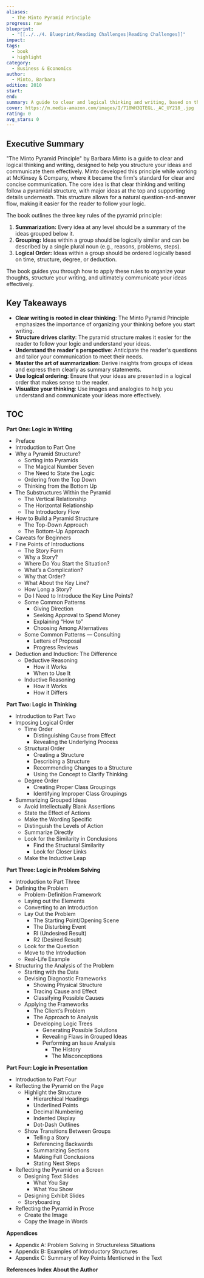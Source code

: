 ```yaml
---
aliases:
  - The Minto Pyramid Principle
progress: raw
blueprint:
  - "[[../../4. Blueprint/Reading Challenges|Reading Challenges]]"
impact: 
tags:
  - book
  - highlight
category:
  - Business & Economics
author:
  - Minto, Barbara
edition: 2010
start: 
end: 
summary: A guide to clear and logical thinking and writing, based on the Minto Pyramid Principle, designed to help you structure your ideas and communicate them effectively.
cover: https://m.media-amazon.com/images/I/718WH3QTEGL._AC_UY218_.jpg
rating: 0
avg_stars: 0
---
```



## Executive Summary

"The Minto Pyramid Principle" by Barbara Minto is a guide to clear and logical thinking and writing, designed to help you structure your ideas and communicate them effectively.  Minto developed this principle while working at McKinsey & Company, where it became the firm's standard for clear and concise communication. The core idea is that clear thinking and writing follow a pyramidal structure, with major ideas at the top and supporting details underneath. This structure allows for a natural question-and-answer flow, making it easier for the reader to follow your logic. 

The book outlines the three key rules of the pyramid principle:

1. **Summarization:** Every idea at any level should be a summary of the ideas grouped below it.
2. **Grouping:** Ideas within a group should be logically similar and can be described by a single plural noun (e.g., reasons, problems, steps).
3. **Logical Order:** Ideas within a group should be ordered logically based on time, structure, degree, or deduction.

The book guides you through how to apply these rules to organize your thoughts, structure your writing, and ultimately communicate your ideas effectively. 

## Key Takeaways

- **Clear writing is rooted in clear thinking**:  The Minto Pyramid Principle emphasizes the importance of organizing your thinking before you start writing.
- **Structure drives clarity**:  The pyramid structure makes it easier for the reader to follow your logic and understand your ideas.
- **Understand the reader's perspective**:  Anticipate the reader's questions and tailor your communication to meet their needs.
- **Master the art of summarization**:  Derive insights from groups of ideas and express them clearly as summary statements.
- **Use logical ordering**:  Ensure that your ideas are presented in a logical order that makes sense to the reader.
- **Visualize your thinking**:  Use images and analogies to help you understand and communicate your ideas more effectively.

## TOC

**Part One: Logic in Writing**

- Preface
- Introduction to Part One
- Why a Pyramid Structure?
  - Sorting into Pyramids
  - The Magical Number Seven
  - The Need to State the Logic
  - Ordering from the Top Down
  - Thinking from the Bottom Up
- The Substructures Within the Pyramid
  - The Vertical Relationship
  - The Horizontal Relationship
  - The Introductory Flow
- How to Build a Pyramid Structure
  - The Top-Down Approach
  - The Bottom-Up Approach
- Caveats for Beginners
- Fine Points of Introductions
  - The Story Form
  - Why a Story?
  - Where Do You Start the Situation?
  - What’s a Complication?
  - Why that Order?
  - What About the Key Line?
  - How Long a Story?
  - Do I Need to Introduce the Key Line Points?
  - Some Common Patterns
    - Giving Direction
    - Seeking Approval to Spend Money
    - Explaining “How to”
    - Choosing Among Alternatives
  - Some Common Patterns — Consulting
    - Letters of Proposal
    - Progress Reviews
- Deduction and Induction: The Difference
  - Deductive Reasoning
    - How it Works
    - When to Use It
  - Inductive Reasoning
    - How it Works
    - How it Differs

**Part Two: Logic in Thinking**

- Introduction to Part Two
- Imposing Logical Order
  - Time Order
    - Distinguishing Cause from Effect
    - Revealing the Underlying Process
  - Structural Order
    - Creating a Structure
    - Describing a Structure
    - Recommending Changes to a Structure
    - Using the Concept to Clarify Thinking
  - Degree Order
    - Creating Proper Class Groupings
    - Identifying Improper Class Groupings
- Summarizing Grouped Ideas
  - Avoid Intellectually Blank Assertions
  - State the Effect of Actions
  - Make the Wording Specific
  - Distinguish the Levels of Action
  - Summarize Directly
  - Look for the Similarity in Conclusions
    - Find the Structural Similarity
    - Look for Closer Links
  - Make the Inductive Leap

**Part Three: Logic in Problem Solving**

- Introduction to Part Three
- Defining the Problem
  - Problem-Definition Framework
  - Laying out the Elements
  - Converting to an Introduction
  - Lay Out the Problem
    - The Starting Point/Opening Scene
    - The Disturbing Event
    - RI (Undesired Result)
    - R2 (Desired Result)
  - Look for the Question
  - Move to the Introduction
  - Real-Life Example
- Structuring the Analysis of the Problem
  - Starting with the Data
  - Devising Diagnostic Frameworks
    - Showing Physical Structure
    - Tracing Cause and Effect
    - Classifying Possible Causes
  - Applying the Frameworks
    - The Client’s Problem
    - The Approach to Analysis
    - Developing Logic Trees
      - Generating Possible Solutlons
      - Revealing Flaws in Grouped Ideas
      - Performing an Issue Analysis
        - The History
        - The Misconceptions

**Part Four: Logic in Presentation**

- Introduction to Part Four
- Reflecting the Pyramid on the Page
  - Highlight the Structure
    - Hierarchical Headings
    - Underlined Points
    - Decimal Numbering
    - Indented Display
    - Dot-Dash Outlines
  - Show Transitions Between Groups
    - Telling a Story
    - Referencing Backwards
    - Summarizing Sections
    - Making Full Conclusions
    - Stating Next Steps
- Reflecting the Pyramid on a Screen
  - Designing Text Slides
    - What You Say
    - What You Show
  - Designing Exhibit Slides
  - Storyboarding
- Reflecting the Pyramid in Prose
  - Create the Image
  - Copy the Image in Words

**Appendices**

- Appendix A: Problem Solving in Structureless Situations
- Appendix B: Examples of Introductory Structures
- Appendix C: Summary of Key Points Mentioned in the Text

**References**
**Index**
**About the Author**